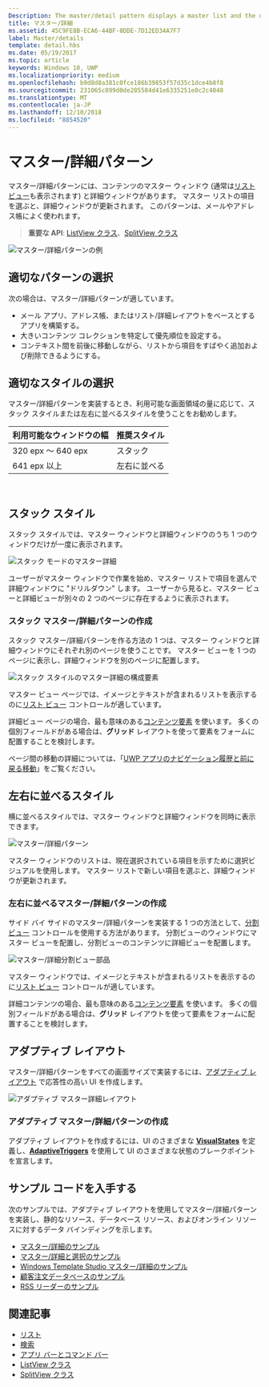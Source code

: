 ```yaml
---
Description: The master/detail pattern displays a master list and the details for the currently selected item. This pattern is frequently used for email and contact lists/address books.
title: マスター/詳細
ms.assetid: 45C9FE8B-ECA6-44BF-8DDE-7D12ED34A7F7
label: Master/details
template: detail.hbs
ms.date: 05/19/2017
ms.topic: article
keywords: Windows 10, UWP
ms.localizationpriority: medium
ms.openlocfilehash: b9d8d8a381c0fce186b39853f57d35c1dce4b8f8
ms.sourcegitcommit: 231065c899d0de285584d41e6335251e0c2c4048
ms.translationtype: MT
ms.contentlocale: ja-JP
ms.lasthandoff: 12/10/2018
ms.locfileid: "8854520"
---
```

# <a name="masterdetails-pattern"></a>マスター/詳細パターン

 

マスター/詳細パターンには、コンテンツのマスター ウィンドウ (通常は[リスト ビュー](lists.md)も表示されます) と詳細ウィンドウがあります。 マスター リストの項目を選ぶと、詳細ウィンドウが更新されます。 このパターンは、メールやアドレス帳によく使われます。

> **重要な API**: [ListView クラス](https://docs.microsoft.com/en-us/uwp/api/Windows.UI.Xaml.Controls.ListView)、[SplitView クラス](https://docs.microsoft.com/en-us/uwp/api/windows.ui.xaml.controls.splitview)

![マスター/詳細パターンの例](images/HIGSecOne_MasterDetail.png)

## <a name="is-this-the-right-pattern"></a>適切なパターンの選択

次の場合は、マスター/詳細パターンが適しています。

-   メール アプリ、アドレス帳、またはリスト/詳細レイアウトをベースとするアプリを構築する。
-   大きいコンテンツ コレクションを特定して優先順位を設定する。
-   コンテキスト間を前後に移動しながら、リストから項目をすばやく追加および削除できるようにする。

## <a name="choose-the-right-style"></a>適切なスタイルの選択

マスター/詳細パターンを実装するとき、利用可能な画面領域の量に応じて、スタック スタイルまたは左右に並べるスタイルを使うことをお勧めします。

| 利用可能なウィンドウの幅 | 推奨スタイル |
|------------------------|-------------------|
| 320 epx ～ 640 epx        | スタック           |
| 641 epx 以上       | 左右に並べる      |

 
## <a name="stacked-style"></a>スタック スタイル

スタック スタイルでは、マスター ウィンドウと詳細ウィンドウのうち 1 つのウィンドウだけが一度に表示されます。

![スタック モードのマスター詳細](images/patterns-md-stacked.png)

ユーザーがマスター ウィンドウで作業を始め、マスター リストで項目を選んで詳細ウィンドウに "ドリルダウン" します。 ユーザーから見ると、マスター ビューと詳細ビューが別々の 2 つのページに存在するように表示されます。

### <a name="create-a-stacked-masterdetails-pattern"></a>スタック マスター/詳細パターンの作成

スタック マスター/詳細パターンを作る方法の 1 つは、マスター ウィンドウと詳細ウィンドウにそれぞれ別のページを使うことです。 マスター ビューを 1 つのページに表示し、詳細ウィンドウを別のページに配置します。

![スタック スタイルのマスター詳細の構成要素](images/patterns-md-stacked-parts.png)

マスター ビュー ページでは、イメージとテキストが含まれるリストを表示するのに[リスト ビュー](lists.md) コントロールが適しています。 

詳細ビュー ページの場合、最も意味のある[コンテンツ要素](../layout/layout-panels.md) を使います。 多くの個別フィールドがある場合は、**グリッド** レイアウトを使って要素をフォームに配置することを検討します。

ページ間の移動の詳細については、「[UWP アプリのナビゲーション履歴と前に戻る移動](../basics/navigation-history-and-backwards-navigation.md)」をご覧ください。

## <a name="side-by-side-style"></a>左右に並べるスタイル

横に並べるスタイルでは、マスター ウィンドウと詳細ウィンドウを同時に表示できます。

![マスター/詳細パターン](images/patterns-masterdetail-400x227.png)

マスター ウィンドウのリストは、現在選択されている項目を示すために選択ビジュアルを使用します。 マスター リストで新しい項目を選ぶと、詳細ウィンドウが更新されます。

### <a name="create-a-side-by-side-masterdetails-pattern"></a>左右に並べるマスター/詳細パターンの作成

サイド バイ サイドのマスター/詳細パターンを実装する 1 つの方法として、[分割ビュー](split-view.md) コントロールを使用する方法があります。 分割ビューのウィンドウにマスター ビューを配置し、分割ビューのコンテンツに詳細ビューを配置します。

![マスター/詳細分割ビュー部品](images/patterns_md_splitview_parts.png)

マスター ウィンドウでは、イメージとテキストが含まれるリストを表示するのに[リスト ビュー](lists.md) コントロールが適しています。

詳細コンテンツの場合、最も意味のある[コンテンツ要素](../layout/layout-panels.md) を使います。 多くの個別フィールドがある場合は、**グリッド** レイアウトを使って要素をフォームに配置することを検討します。

## <a name="adaptive-layout"></a>アダプティブ レイアウト

マスター/詳細パターンをすべての画面サイズで実装するには、[アダプティブ レイアウト](../layout/layouts-with-xaml.md) で応答性の高い UI を作成します。

![アダプティブ マスター詳細レイアウト](images/patterns_masterdetail.png)

### <a name="create-an-adaptive-masterdetails-pattern"></a>アダプティブ マスター/詳細パターンの作成
アダプティブ レイアウトを作成するには、UI のさまざまな [**VisualStates**](https://docs.microsoft.com/en-us/uwp/api/windows.ui.xaml.visualstate) を定義し、[**AdaptiveTriggers**](https://docs.microsoft.com/en-us/uwp/api/Windows.UI.Xaml.AdaptiveTrigger) を使用して UI のさまざまな状態のブレークポイントを宣言します。

## <a name="get-the-sample-code"></a>サンプル コードを入手する

次のサンプルでは、アダプティブ レイアウトを使用してマスター/詳細パターンを実装し、静的なリソース、データベース リソース、およびオンライン リソースに対するデータ バインディングを示します。 
- [マスター/詳細のサンプル](https://github.com/Microsoft/Windows-universal-samples/tree/master/Samples/XamlMasterDetail) 
- [マスター/詳細と選択のサンプル](https://github.com/Microsoft/Windows-universal-samples/tree/master/Samples/XamlListView)
- [Windows Template Studio マスター/詳細のサンプル](https://github.com/Microsoft/WindowsTemplateStudio/tree/master/templates/Uwp/Pages/MasterDetail)
- [顧客注文データベースのサンプル](https://github.com/Microsoft/Windows-appsample-customers-orders-database)
- [RSS リーダーのサンプル](https://github.com/Microsoft/Windows-appsample-rssreader)

## <a name="related-articles"></a>関連記事

- [リスト](lists.md)
- [検索](search.md)
- [アプリ バーとコマンド バー](app-bars.md)
- [ListView クラス](https://docs.microsoft.com/en-us/uwp/api/Windows.UI.Xaml.Controls.ListView)
- [SplitView クラス](https://docs.microsoft.com/en-us/uwp/api/windows.ui.xaml.controls.splitview)
